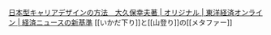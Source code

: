 
[日本型キャリアデザインの方法　大久保幸夫著 | オリジナル | 東洋経済オンライン | 経済ニュースの新基準](https://toyokeizai.net/articles/-/6073)
[[いかだ下り]]と[[山登り]]の[[メタファー]]
